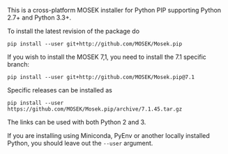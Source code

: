 This is a cross-platform MOSEK installer for Python PIP supporting Python 2.7+ and Python 3.3+. 

To install the latest revision of the package do
```
pip install --user git+http://github.com/MOSEK/Mosek.pip
```
If you wish to install the MOSEK 7,1, you need to install the 7.1 specific branch:
```
pip install --user git+http://github.com/MOSEK/Mosek.pip@7.1
```

Specific releases can be installed as 
```
pip install --user https://github.com/MOSEK/Mosek.pip/archive/7.1.45.tar.gz
```

The links can be used with both Python 2 and 3.

If you are installing using Miniconda, PyEnv or another locally installed Python, you should leave out the `--user` argument.
